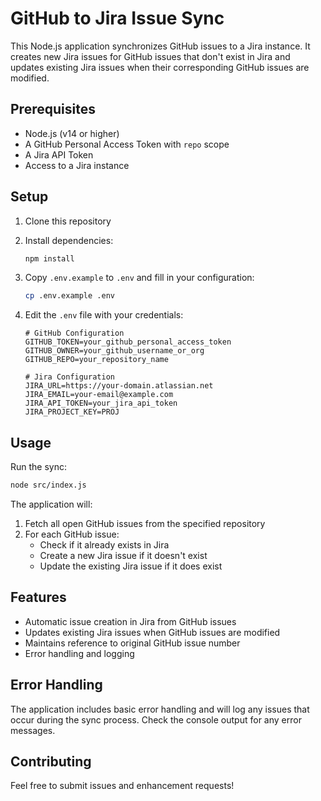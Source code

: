 # GitHub to Jira Issue Sync

This Node.js application synchronizes GitHub issues to a Jira instance. It creates new Jira issues for GitHub issues that don't exist in Jira and updates existing Jira issues when their corresponding GitHub issues are modified.

## Prerequisites

- Node.js (v14 or higher)
- A GitHub Personal Access Token with `repo` scope
- A Jira API Token
- Access to a Jira instance

## Setup

1. Clone this repository
2. Install dependencies:
   ```bash
   npm install
   ```
3. Copy `.env.example` to `.env` and fill in your configuration:
   ```bash
   cp .env.example .env
   ```

4. Edit the `.env` file with your credentials:
   ```
   # GitHub Configuration
   GITHUB_TOKEN=your_github_personal_access_token
   GITHUB_OWNER=your_github_username_or_org
   GITHUB_REPO=your_repository_name

   # Jira Configuration
   JIRA_URL=https://your-domain.atlassian.net
   JIRA_EMAIL=your-email@example.com
   JIRA_API_TOKEN=your_jira_api_token
   JIRA_PROJECT_KEY=PROJ
   ```

## Usage

Run the sync:
```bash
node src/index.js
```

The application will:
1. Fetch all open GitHub issues from the specified repository
2. For each GitHub issue:
   - Check if it already exists in Jira
   - Create a new Jira issue if it doesn't exist
   - Update the existing Jira issue if it does exist

## Features

- Automatic issue creation in Jira from GitHub issues
- Updates existing Jira issues when GitHub issues are modified
- Maintains reference to original GitHub issue number
- Error handling and logging

## Error Handling

The application includes basic error handling and will log any issues that occur during the sync process. Check the console output for any error messages.

## Contributing

Feel free to submit issues and enhancement requests! 
